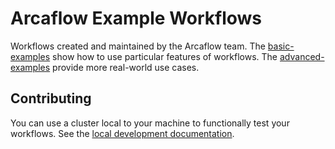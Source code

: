 # Arcaflow Example Workflows

Workflows created and maintained by the Arcaflow team. The [basic-examples](basic-examples) show how to use particular features of workflows. The [advanced-examples](advanced-examples) provide more real-world use cases.

## Contributing

You can use a cluster local to your machine to functionally test your workflows. See the [local development documentation](docs/local-development.md).